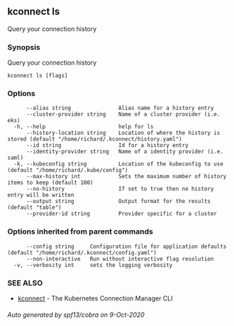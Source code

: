 ## kconnect ls

Query your connection history

### Synopsis

Query your connection history

```
kconnect ls [flags]
```

### Options

```
      --alias string               Alias name for a history entry
      --cluster-provider string    Name of a cluster provider (i.e. eks)
  -h, --help                       help for ls
      --history-location string    Location of where the history is stored (default "/home/richard/.kconnect/history.yaml")
      --id string                  Id for a history entry
      --identity-provider string   Name of a identity provider (i.e. saml)
  -k, --kubeconfig string          Location of the kubeconfig to use (default "/home/richard/.kube/config")
      --max-history int            Sets the maximum number of history items to keep (default 100)
      --no-history                 If set to true then no history entry will be written
      --output string              Output format for the results (default "table")
      --provider-id string         Provider specific for a cluster
```

### Options inherited from parent commands

```
      --config string     Configuration file for application defaults (default "/home/richard/.kconnect/config.yaml")
      --non-interactive   Run without interactive flag resolution
  -v, --verbosity int     sets the logging verbosity
```

### SEE ALSO

* [kconnect](kconnect.md)	 - The Kubernetes Connection Manager CLI

###### Auto generated by spf13/cobra on 9-Oct-2020
